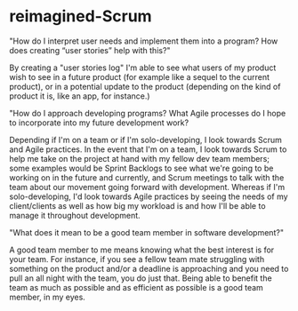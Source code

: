 # reimagined-Scrum

"How do I interpret user needs and implement them into a program? How does creating “user stories” help with this?"

By creating a "user stories log" I'm able to see what users of my product wish to see in a future product (for example like a sequel to the current product), or in a potential update to the product (depending on the kind of product it is, like an app, for instance.)

"How do I approach developing programs? What Agile processes do I hope to incorporate into my future development work?

Depending if I'm on a team or if I'm solo-developing, I look towards Scrum and Agile practices. In the event that I'm on a team, I look towards Scrum to help me take on the project at hand with my fellow dev team members; some examples would be Sprint Backlogs to see what we're going to be working on in the future and currently, and Scrum meetings to talk with the team about our movement going forward with development. Whereas if I'm solo-developing, I'd look towards Agile practices by seeing the needs of my client/clients as well as how big my workload is and how I'll be able to manage it throughout development.

"What does it mean to be a good team member in software development?"

A good team member to me means knowing what the best interest is for your team. For instance, if you see a fellow team mate struggling with something on the product and/or a deadline is approaching and you need to pull an all night with the team, you do just that. Being able to benefit the team as much as possible and as efficient as possible is a good team member, in my eyes.

